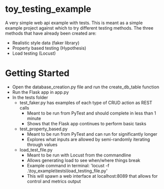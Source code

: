 # toy_testing_example
A very simple web api example with tests.
This is meant as a simple example project against which to try different testing methods. The three methods that have already been created are:

- Realistic style data (faker library)
- Property based testing (Hypothesis)
- Load testing (Locust)


# Getting Started

- Open the database_creation.py file and run the create_db_table function
- Run the Flask app in app.py
- In the tests folder
  - test_faker.py has examples of each type of CRUD action as REST calls
    - Meant to be run from PyTest and should complete in less than 1 minute
    - Shows that the Flask app continues to perform basic tasks
  - test_property_based.py
    - Meant to be run from PyTest and can run for significantly longer
    - Explores what inputs are allowed by semi-randomly iterating through values
  - load_test_file.py
    - Meant to be run with Locust from the commandline
    - Allows generating load to see when/where things break
    - Example command in terminal: 'locust -f .\toy_example\tests\load_testing_file.py'
    - This will spawn a web interface at localhost:8089 that allows for control and metrics output
  